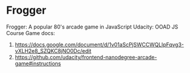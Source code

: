 # Frogger
Frogger: A popular 80's arcade game in JavaScript
Udacity: OOAD JS Course
Game docs:
1. https://docs.google.com/document/d/1v01aScPjSWCCWQLIpFqvg3-vXLH2e8_SZQKC8jNO0Dc/edit
2. https://github.com/udacity/frontend-nanodegree-arcade-game#instructions
